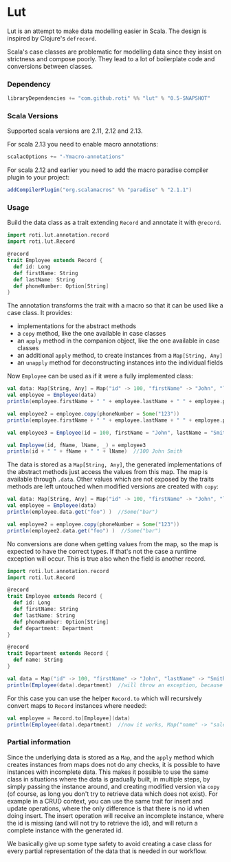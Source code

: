 # Lut

Lut is an attempt to make data modelling easier in Scala. The design is inspired by Clojure's `defrecord`.

Scala's case classes are problematic for modelling data since they insist on strictness and compose poorly. They lead to a lot of boilerplate code and conversions between classes. 

### Dependency

```scala
libraryDependencies += "com.github.roti" %% "lut" % "0.5-SNAPSHOT"
```

### Scala Versions

Supported scala versions are 2.11, 2.12 and 2.13.

For scala 2.13 you need to enable macro annotations:
```scala
scalacOptions += "-Ymacro-annotations"
```

For scala 2.12 and earlier you need to add the macro paradise compiler plugin to your project:
```scala
addCompilerPlugin("org.scalamacros" %% "paradise" % "2.1.1")
```

### Usage

Build the data class as a trait extending `Record` and annotate it with `@record`.

```scala
import roti.lut.annotation.record
import roti.lut.Record

@record
trait Employee extends Record {
  def id: Long
  def firstName: String
  def lastName: String
  def phoneNumber: Option[String]
}
```

The annotation transforms the trait with a macro so that it can be used like a case class. It provides:
* implementations for the abstract methods 
* a `copy` method, like the one available in case classes
* an `apply` method in the companion object, like the one available in case classes
* an additional `apply` method, to create instances from a `Map[String, Any]`
* an `unapply` method for deconstructing instances into the individual fields 

Now `Employee` can be used as if it were a fully implemented class:

```scala
val data: Map[String, Any] = Map("id" -> 100, "firstName" -> "John", "lastName" -> "Smith")
val employee = Employee(data)
println(employee.firstName + " " + employee.lastName + " " + employee.phoneNumber )  //"John Smith None"

val employee2 = employee.copy(phoneNumber = Some("123"))
println(employee.firstName + " " + employee.lastName + " " + employee.phoneNumber )  //"John Smith Some(123)"

val employee3 = Employee(id = 100, firstName = "John", lastName = "Smith", phoneNumber = None)

val Employee(id, fName, lName, _) = employee3
println(id + " " + fName + " " + lName)  //100 John Smith
```

The data is stored as a `Map[String, Any]`, the generated implementations of the abstract methods just access the values from this map. 
The map is available through `.data`. Other values which are not exposed by the traits methods are left untouched when modified versions are created with `copy`: 

```scala
val data: Map[String, Any] = Map("id" -> 100, "firstName" -> "John", "lastName" -> "Smith", "foo" -> "bar")
val employee = Employee(data)
println(employee.data.get("foo") )  //Some("bar")

val employee2 = employee.copy(phoneNumber = Some("123"))
println(employee2.data.get("foo") )  //Some("bar")
```

No conversions are done when getting values from the map, so the map is expected to have the correct types. 
If that's not the case a runtime exception will occur. This is true also when the field is another record.

```scala
import roti.lut.annotation.record
import roti.lut.Record

@record
trait Employee extends Record {
  def id: Long
  def firstName: String
  def lastName: String
  def phoneNumber: Option[String]
  def department: Department
}

@record
trait Department extends Record {
  def name: String
}

val data = Map("id" -> 100, "firstName" -> "John", "lastName" -> "Smith", "department" -> Map("name" -> "sales"))
println(Employee(data).department)  //will throw an exception, because a Department is expected, but a Map is found
```

For this case you can use the helper `Record.to` which will recursively convert maps to `Record` instances where needed:

```scala
val employee = Record.to[Employee](data)
println(Employee(data).department)  //now it works, Map("name" -> "sales") was converted to an instance of Department
```


### Partial information

Since the underlying data is stored as a `Map`, and the `apply` method which creates instances from maps does not do any checks, it is possible to have instances with incomplete data. 
This makes it possible to use the same class in situations where the data is gradually built, in multiple steps, by simply passing the instance around, and creating modified version via `copy` (of course, as long you don't try to retrieve data which does not exist).
For example in a CRUD context, you can use the same trait for insert and update operations, where the only difference is that there is no id when doing insert. 
The insert operation will receive an incomplete instance, where the id is missing (and will not try to retrieve the id), and will return a complete instance with the generated id.

We basically give up some type safety to avoid creating a case class for every partial representation of the data that is needed in our workflow. 

